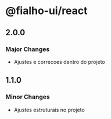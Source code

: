 # @fialho-ui/react

## 2.0.0

### Major Changes

- Ajustes e correcoes dentro do projeto

## 1.1.0

### Minor Changes

- Ajustes estruturais no projeto
